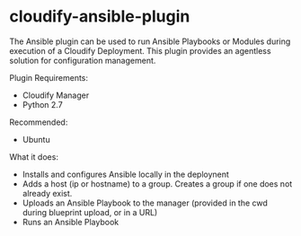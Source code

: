 cloudify-ansible-plugin
========================

The Ansible plugin can be used to run Ansible Playbooks or Modules during execution of a Cloudify Deployment. This plugin provides an agentless solution for configuration management.

Plugin Requirements:
 * Cloudify Manager
 * Python 2.7

Recommended:
 * Ubuntu

What it does:
 - Installs and configures Ansible locally in the deploynent
 - Adds a host (ip or hostname) to a group. Creates a group if one does not already exist.
 - Uploads an Ansible Playbook to the manager (provided in the cwd during blueprint upload, or in a URL)
 - Runs an Ansible Playbook

